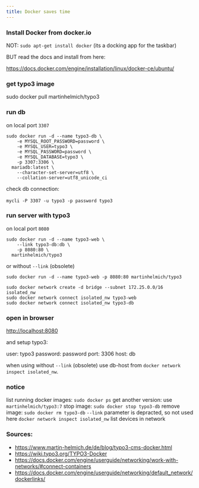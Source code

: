 ```yaml
---
title: Docker saves time
---
```


### Install Docker from docker.io

NOT: `sudo apt-get install docker` (its a docking app for the taskbar)

BUT read the docs and install from here:

<https://docs.docker.com/engine/installation/linux/docker-ce/ubuntu/>

### get typo3 image

   sudo docker pull martinhelmich/typo3

### run db

on local port `3307`

```
sudo docker run -d --name typo3-db \
    -e MYSQL_ROOT_PASSWORD=password \
    -e MYSQL_USER=typo3 \
    -e MYSQL_PASSWORD=password \
    -e MYSQL_DATABASE=typo3 \
    -p 3307:3306 \
  mariadb:latest \
    --character-set-server=utf8 \
    --collation-server=utf8_unicode_ci
```
    
check db connection:

`mycli -P 3307 -u typo3 -p password typo3`
   
### run server with typo3

on local port `8080`

```
sudo docker run -d --name typo3-web \
    --link typo3-db:db \
    -p 8080:80 \
  martinhelmich/typo3
```

or without `--link` (obsolete)

```
sudo docker run -d --name typo3-web -p 8080:80 martinhelmich/typo3

sudo docker network create -d bridge --subnet 172.25.0.0/16 isolated_nw
sudo docker network connect isolated_nw typo3-web
sudo docker network connect isolated_nw typo3-db
```

### open in browser

<http://localhost:8080>

and setup typo3:

user: typo3
password: password
port: 3306
host: db

when using without `--link` (obsolete) use db-host from `docker network inspect isolated_nw`.

### notice

list running docker images: `sudo docker ps`
get another version: use `martinhelmich/typo3:7`
stop image: `sudo docker stop typo3-db`
remove image: `sudo docker rm typo3-db`
`--link` parameter is depracted, so not used here
`docker network inspect isolated_nw` list devices in network

### Sources:

* <https://www.martin-helmich.de/de/blog/typo3-cms-docker.html>
* <https://wiki.typo3.org/TYPO3-Docker>
* <https://docs.docker.com/engine/userguide/networking/work-with-networks/#connect-containers>
* <https://docs.docker.com/engine/userguide/networking/default_network/dockerlinks/>
